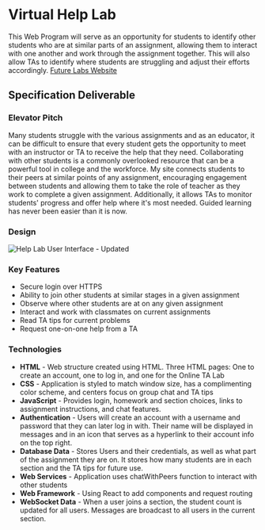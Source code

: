 # **Virtual Help Lab**
This Web Program will serve as an opportunity for students to identify other students who are at similar parts of an assignment, allowing them to interact with one another and work through the assignment together. This will also allow TAs to identify where students are struggling and adjust their efforts accordingly.
[Future Labs Website](https://futurelabs.click)
## Specification Deliverable
### Elevator Pitch
Many students struggle with the various assignments and as an educator, it can be difficult to ensure that every student gets the opportunity to meet with an instructor or TA to receive the help that they need. Collaborating with other students is a commonly overlooked resource that can be a powerful tool in college and the workforce. My site connects students to their peers at similar points of any assignment, encouraging engagement between students and allowing them to take the role of teacher as they work to complete a given assignment. Additionally, it allows TAs to monitor students' progress and offer help where it's most needed. Guided learning has never been easier than it is now.
### Design
![Help Lab User Interface - Updated](https://github.com/dillon-t-paul/Startup/assets/156498150/b1140182-4fff-46ce-a979-b67551590c86)
### Key Features
- Secure login over HTTPS
- Ability to join other students at similar stages in a given assignment
- Observe where other students are at on any given assignment
- Interact and work with classmates on current assignments
- Read TA tips for current problems
- Request one-on-one help from a TA
### Technologies
- **HTML** - Web structure created using HTML. Three HTML pages: One to create an account, one to log in, and one for the Online TA Lab
- **CSS** - Application is styled to match window size, has a complimenting color scheme, and centers focus on group chat and TA tips
- **JavaScript** - Provides login, homework and section choices, links to assignment instructions, and chat features.
- **Authentication** - Users will create an account with a username and password that they can later log in with. Their name will be displayed in messages and in an icon that serves as a hyperlink to their account info on the top right.
- **Database Data** - Stores Users and their credentials, as well as what part of the assignment they are on. It stores how many students are in each section and the TA tips for future use.
- **Web Services** - Application uses chatWithPeers function to interact with other students
- **Web Framework** - Using React to add components and request routing
- **WebSocket Data** - When a user joins a section, the student count is updated for all users. Messages are broadcast to all users in the current section.
